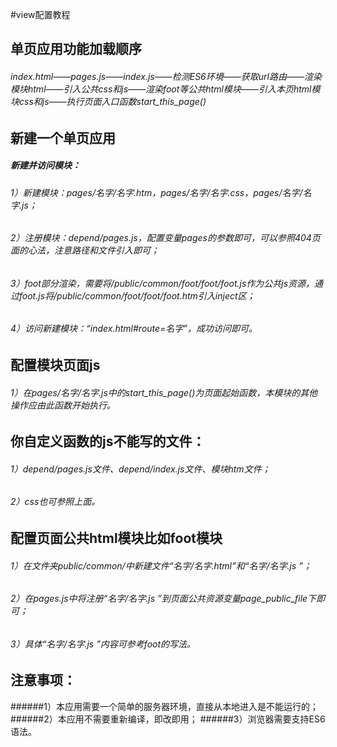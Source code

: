 #view配置教程

## 单页应用功能加载顺序

###### index.html——pages.js——index.js——检测ES6环境——获取url路由——渲染模块html——引入公共css和js——渲染foot等公共html模块——引入本页html模块css和js——执行页面入口函数start_this_page()

## 新建一个单页应用
##### 新建并访问模块：
###### 1）新建模块：pages/名字/名字.htm，pages/名字/名字.css，pages/名字/名字.js；
###### 2）注册模块：depend/pages.js，配置变量pages的参数即可，可以参照404页面的心法，注意路径和文件引入即可；
###### 3）foot部分渲染，需要将/public/common/foot/foot/foot.js作为公共js资源，通过foot.js将/public/common/foot/foot/foot.htm引入inject区；
###### 4）访问新建模块：“index.html#route=名字”，成功访问即可。

## 配置模块页面js
###### 1）在pages/名字/名字.js中的start_this_page()为页面起始函数，本模块的其他操作应由此函数开始执行。

## 你自定义函数的js不能写的文件：
###### 1）depend/pages.js文件、depend/index.js文件、模块htm文件；
###### 2）css也可参照上面。

## 配置页面公共html模块比如foot模块
###### 1）在文件夹public/common/中新建文件“名字/名字.html”和“名字/名字.js ”；
###### 2）在pages.js中将注册“名字/名字.js ”到页面公共资源变量page_public_file下即可；
###### 3）具体“名字/名字.js ”内容可参考foot的写法。

## 注意事项：
######1）本应用需要一个简单的服务器环境，直接从本地进入是不能运行的；
######2）本应用不需要重新编译，即改即用；
######3）浏览器需要支持ES6语法。